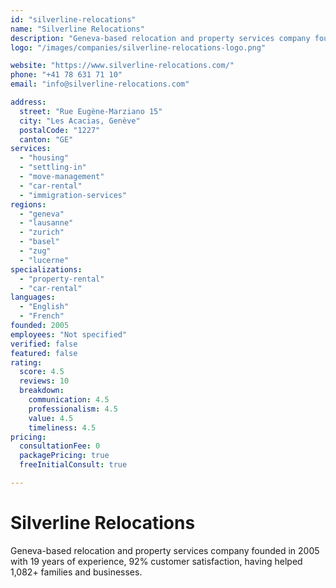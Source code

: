 ```yaml
---
id: "silverline-relocations"
name: "Silverline Relocations"
description: "Geneva-based relocation and property services company founded in 2005 with 19 years of experience, 92% customer satisfaction, having helped 1,082+ families and businesses."
logo: "/images/companies/silverline-relocations-logo.png"

website: "https://www.silverline-relocations.com/"
phone: "+41 78 631 71 10"
email: "info@silverline-relocations.com"

address:
  street: "Rue Eugène-Marziano 15"
  city: "Les Acacias, Genève"
  postalCode: "1227"
  canton: "GE"
services:
  - "housing"
  - "settling-in"
  - "move-management"
  - "car-rental"
  - "immigration-services"
regions:
  - "geneva"
  - "lausanne"
  - "zurich"
  - "basel"
  - "zug"
  - "lucerne"
specializations:
  - "property-rental"
  - "car-rental"
languages:
  - "English"
  - "French"
founded: 2005
employees: "Not specified"
verified: false
featured: false
rating:
  score: 4.5
  reviews: 10
  breakdown:
    communication: 4.5
    professionalism: 4.5
    value: 4.5
    timeliness: 4.5
pricing:
  consultationFee: 0
  packagePricing: true
  freeInitialConsult: true

---
```

# Silverline Relocations

Geneva-based relocation and property services company founded in 2005 with 19 years of experience, 92% customer satisfaction, having helped 1,082+ families and businesses.